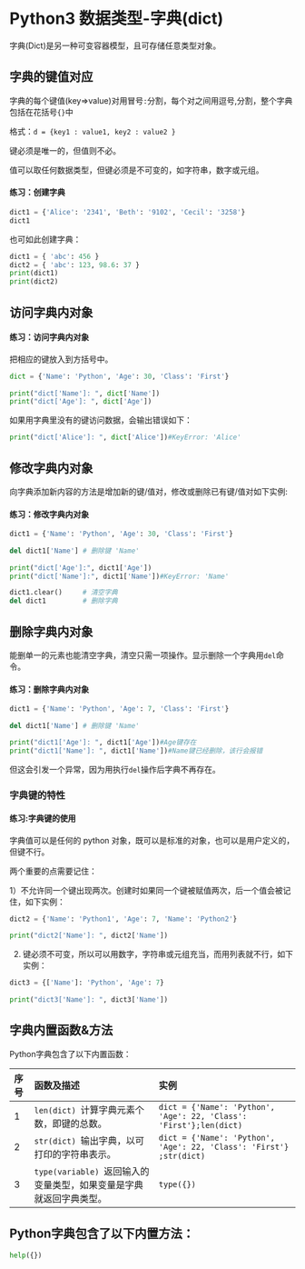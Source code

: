 # Python3 数据类型-字典(dict)

字典(Dict)是另一种可变容器模型，且可存储任意类型对象。

## 字典的键值对应

字典的每个键值(key=>value)对用冒号`:`分割，每个对之间用逗号,分割，整个字典包括在花括号`{}`中 

格式：`d = {key1 : value1, key2 : value2 }`

键必须是唯一的，但值则不必。

值可以取任何数据类型，但键必须是不可变的，如字符串，数字或元组。

#### 练习：创建字典

```Python
dict1 = {'Alice': '2341', 'Beth': '9102', 'Cecil': '3258'}
dict1
```

也可如此创建字典：

```Python
dict1 = { 'abc': 456 }
dict2 = { 'abc': 123, 98.6: 37 }
print(dict1)
print(dict2)
```

## 访问字典内对象

#### 练习：访问字典内对象

把相应的键放入到方括号中。

```Python
dict = {'Name': 'Python', 'Age': 30, 'Class': 'First'}
 
print("dict['Name']: ", dict['Name'])
print("dict['Age']: ", dict['Age'])
```

如果用字典里没有的键访问数据，会输出错误如下：

```Python
print("dict['Alice']: ", dict['Alice'])#KeyError: 'Alice'
```

## 修改字典内对象

向字典添加新内容的方法是增加新的键/值对，修改或删除已有键/值对如下实例:

#### 练习：修改字典内对象

```Python
dict1 = {'Name': 'Python', 'Age': 30, 'Class': 'First'}
 
del dict1['Name'] # 删除键 'Name'
 
print("dict['Age']:", dict1['Age'])
print("dict['Name']:", dict1['Name'])#KeyError: 'Name'

dict1.clear()     # 清空字典
del dict1         # 删除字典
```

## 删除字典内对象

能删单一的元素也能清空字典，清空只需一项操作。显示删除一个字典用`del`命令。

#### 练习：删除字典内对象

```Python
dict1 = {'Name': 'Python', 'Age': 7, 'Class': 'First'}
 
del dict1['Name'] # 删除键 'Name'

print("dict1['Age']: ", dict1['Age'])#Age键存在
print("dict1['Name']: ", dict1['Name'])#Name键已经删除，该行会报错
```

但这会引发一个异常，因为用执行`del`操作后字典不再存在。

### 字典键的特性

#### 练习:字典键的使用

字典值可以是任何的 python 对象，既可以是标准的对象，也可以是用户定义的，但键不行。

两个重要的点需要记住：

1）不允许同一个键出现两次。创建时如果同一个键被赋值两次，后一个值会被记住，如下实例：

```Python
dict2 = {'Name': 'Python1', 'Age': 7, 'Name': 'Python2'}
 
print("dict2['Name']: ", dict2['Name'])
```

2) 键必须不可变，所以可以用数字，字符串或元组充当，而用列表就不行，如下实例：

```Python
dict3 = {['Name']: 'Python', 'Age': 7}
 
print("dict3['Name']: ", dict3['Name'])
```

## 字典内置函数&方法

Python字典包含了以下内置函数：

| 序号 | 函数及描述                                                   | 实例                                                         |
| :--- | :----------------------------------------------------------- | :----------------------------------------------------------- |
| 1    | `len(dict) `计算字典元素个数，即键的总数。                   | `dict = {'Name': 'Python', 'Age': 22, 'Class': 'First'};len(dict)` |
| 2    | `str(dict) `输出字典，以可打印的字符串表示。                 | `dict = {'Name': 'Python', 'Age': 22, 'Class': 'First'} ;str(dict) ` |
| 3    | `type(variable) `返回输入的变量类型，如果变量是字典就返回字典类型。 | `type({})`                                                   |

## Python字典包含了以下内置方法：

```Python
help({})
```